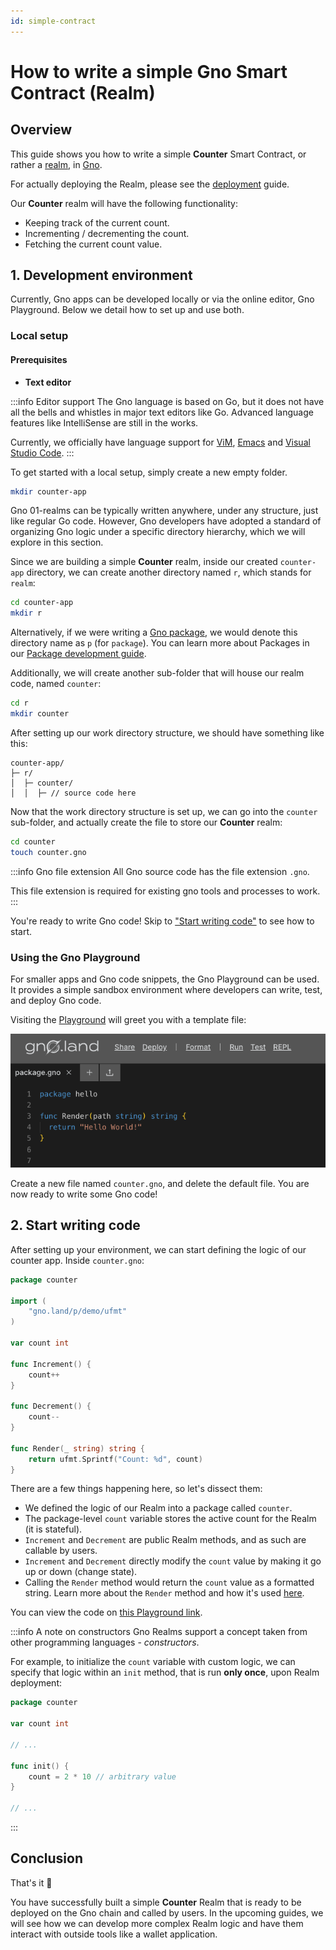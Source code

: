 ```yaml
---
id: simple-contract
---
```


# How to write a simple Gno Smart Contract (Realm)

## Overview

This guide shows you how to write a simple **Counter** Smart Contract, or rather a [realm](../04-concepts/01-realms.md),
in [Gno](../04-concepts/06-gno-language.md). 

For actually deploying the Realm, please see the [deployment](04-deploy.md) guide.

Our **Counter** realm will have the following functionality:

- Keeping track of the current count.
- Incrementing / decrementing the count.
- Fetching the current count value.

## 1. Development environment
Currently, Gno apps can be developed locally or via the online editor, Gno 
Playground. Below we detail how to set up and use both. 
  
### Local setup

#### Prerequisites

- **Text editor**

:::info Editor support
The Gno language is based on Go, but it does not have all the bells and whistles in major text editors like Go.
Advanced language features like IntelliSense are still in the works.

Currently, we officially have language support
for [ViM](https://github.com/gnolang/gno/blob/master/CONTRIBUTING.md#vim-support),
[Emacs](https://github.com/gnolang/gno/blob/master/CONTRIBUTING.md#emacs-support)
and [Visual Studio Code](https://marketplace.visualstudio.com/items?itemName=harry-hov.gno).
:::

To get started with a local setup, simply create a new empty folder.

```bash
mkdir counter-app
```

Gno 01-realms can be typically written anywhere, under any structure, just like
regular Go code. However, Gno developers have adopted a standard of organizing
Gno logic under a specific directory hierarchy, which we
will explore in this section.

Since we are building a simple **Counter** realm, inside our created `counter-app`
directory, we can create another directory named `r`, which stands for `realm`:

```bash
cd counter-app
mkdir r
```

Alternatively, if we were writing a [Gno package](../04-concepts/02-packages.md), we
would denote this directory name as `p` (for `package`). You can learn more about 
Packages in our [Package development guide](02-simple-library.md).

Additionally, we will create another sub-folder that will house our realm code, named `counter`:

```bash
cd r
mkdir counter
```

After setting up our work directory structure, we should have something like this:

```text
counter-app/
├─ r/
│  ├─ counter/
│  │  ├─ // source code here
```

Now that the work directory structure is set up, we can go into the `counter`
sub-folder, and actually create the file to store our **Counter** realm:

```bash
cd counter
touch counter.gno
```

:::info Gno file extension
All Gno source code has the file extension `.gno`.

This file extension is required for existing gno tools and processes to work.
:::

You're ready to write Gno code! Skip to ["Start writing code"](#2-start-writing-code)
to see how to start.

### Using the Gno Playground

For smaller apps and Gno code snippets, the Gno Playground can be used. It provides
a simple sandbox environment where developers can write, test, and deploy Gno code.

Visiting the [Playground](https://play.gno.land) will greet you with a template file:

![Default](../assets/how-to-guides/simple-contract/playground_welcome.png)

Create a new file named `counter.gno`, and delete the default file. You are now 
ready to write some Gno code!

## 2. Start writing code

After setting up your environment, we can start defining the logic of our counter 
app. Inside `counter.gno`:

[embedmd]:# (../assets/how-to-guides/simple-contract/counter.gno go)
```go
package counter

import (
	"gno.land/p/demo/ufmt"
)

var count int

func Increment() {
	count++
}

func Decrement() {
	count--
}

func Render(_ string) string {
	return ufmt.Sprintf("Count: %d", count)
}
```

There are a few things happening here, so let's dissect them:

- We defined the logic of our Realm into a package called `counter`.
- The package-level `count` variable stores the active count for the Realm (it is stateful).
- `Increment` and `Decrement` are public Realm methods, and as such are callable by users.
- `Increment` and `Decrement` directly modify the `count` value by making it go up or down (change state).
- Calling the `Render` method would return the `count` value as a formatted string. Learn more about the `Render`
  method and how it's used [here](../04-concepts/01-realms.md).

You can view the code on [this Playground link](https://play.gno.land/p/ONBa9eUEPKJ).

:::info A note on constructors
Gno Realms support a concept taken from other programming languages - _constructors_.

For example, to initialize the `count` variable with custom logic, we can specify that
logic within an `init` method, that is run **only once**, upon Realm deployment:

[embedmd]:# (../assets/how-to-guides/simple-contract/init.gno go)
```go
package counter

var count int

// ...

func init() {
	count = 2 * 10 // arbitrary value
}

// ...
```

:::

## Conclusion

That's it 🎉

You have successfully built a simple **Counter** Realm that is ready to be deployed on the Gno chain and called by users.
In the upcoming guides, we will see how we can develop more complex Realm logic and have them interact
with outside tools like a wallet application.
